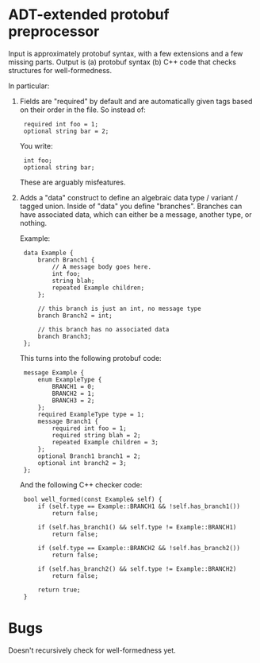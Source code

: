 # ADT-extended protobuf preprocessor

Input is approximately protobuf syntax, with a few extensions and a few missing
parts. Output is (a) protobuf syntax (b) C++ code that checks structures for
well-formedness.

In particular:

1. Fields are "required" by default and are automatically given tags based on
   their order in the file. So instead of:

        required int foo = 1;
        optional string bar = 2;

   You write:

        int foo;
        optional string bar;

   These are arguably misfeatures.

2. Adds a "data" construct to define an algebraic data type / variant / tagged
   union. Inside of "data" you define "branches". Branches can have associated
   data, which can either be a message, another type, or nothing.

   Example:

        data Example {
            branch Branch1 {
                // A message body goes here.
                int foo;
                string blah;
                repeated Example children;
            };

            // this branch is just an int, no message type
            branch Branch2 = int;

            // this branch has no associated data
            branch Branch3;
        };

   This turns into the following protobuf code:

        message Example {
            enum ExampleType {
                BRANCH1 = 0;
                BRANCH2 = 1;
                BRANCH3 = 2;
            };
            required ExampleType type = 1;
            message Branch1 {
                required int foo = 1;
                required string blah = 2;
                repeated Example children = 3;
            };
            optional Branch1 branch1 = 2;
            optional int branch2 = 3;
        };

   And the following C++ checker code:

        bool well_formed(const Example& self) {
            if (self.type == Example::BRANCH1 && !self.has_branch1())
                return false;

            if (self.has_branch1() && self.type != Example::BRANCH1)
                return false;

            if (self.type == Example::BRANCH2 && !self.has_branch2())
                return false;

            if (self.has_branch2() && self.type != Example::BRANCH2)
                return false;

            return true;
        }

# Bugs

Doesn't recursively check for well-formedness yet.
